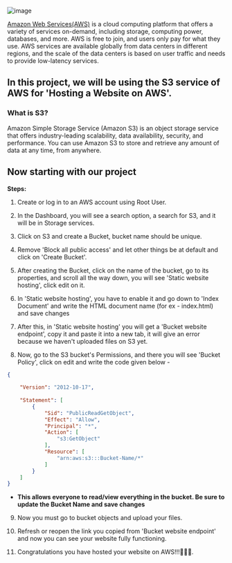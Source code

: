 ![image](https://github.com/Utkarsh067/AWS-Projects/assets/161854515/d557083d-0332-4c3f-bed6-e33e14530f05)

[Amazon Web Services(AWS)](https://aws.amazon.com/) is a cloud computing platform that offers a variety of services on-demand, including storage, computing power, databases, and more. AWS is free to join, and users only pay for what they use. AWS services are available globally from data centers in different regions, and the scale of the data centers is based on user traffic and needs to provide low-latency services. 

## In this project, we will be using the S3 service of AWS for 'Hosting a Website on AWS'.

### What is S3?
Amazon Simple Storage Service (Amazon S3) is an object storage service that offers industry-leading scalability, data availability, security, and performance. You can use Amazon S3 to store and retrieve any amount of data at any time, from anywhere.

## Now starting with our project

**Steps:**
1. Create or log in to an AWS account using Root User.

2. In the Dashboard, you will see a search option, a search for S3, and it will be in Storage services.

3. Click on S3 and create a Bucket, bucket name should be unique.

4. Remove 'Block all public access' and let other things be at default and click on 'Create Bucket'.

5. After creating the Bucket, click on the name of the bucket, go to its properties, and scroll all the way down, you will see 'Static website hosting', click edit on it.

6. In 'Static website hosting', you have to enable it and go down to 'Index Document' and write the HTML document name (for ex - index.html) and save changes

7. After this, in 'Static website hosting' you will get a 'Bucket website endpoint', copy it and paste it into a new tab, it will give an error because we haven't uploaded files on S3 yet.

8. Now, go to the S3 bucket's Permissions, and there you will see 'Bucket Policy', click on edit and write the code given below -

```json
{
  
    "Version": "2012-10-17",
    
    "Statement": [
    	{
        	"Sid": "PublicReadGetObject",
        	"Effect": "Allow",
        	"Principal": "*",
        	"Action": [
            	"s3:GetObject"
        	],
        	"Resource": [
                "arn:aws:s3:::Bucket-Name/*"
        	]
    	}
    ]
}
```

+ **This allows everyone to read/view everything in the bucket.  Be sure to update the Bucket Name and save changes**

9. Now you must go to bucket objects and upload your files.

10. Refresh or reopen the link you copied from 'Bucket website endpoint' and now you can see your website fully functioning.

11. Congratulations you have hosted your website on AWS!!!🎉🎉🎉.
